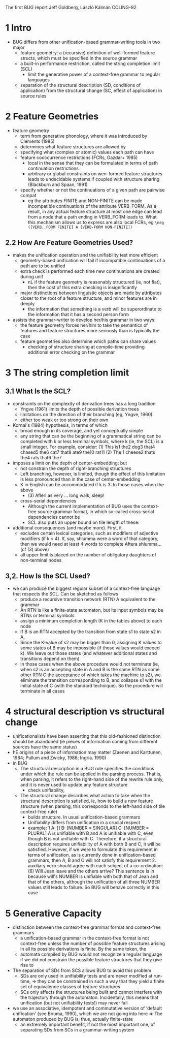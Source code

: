The first BUG report
Jeff Goldberg, László Kálmán
COLING-92

# 1 Intro

* BUG differs from other unification-based grammar-writing tools in two major
  * feature geometry: a (recursive) definition of well-formed feature structs,
    which must be specified in the source grammar
  * a built-in performance restriction, called the string completion limit (SCL)
    * limit the generative power of a context-free grammar to regular languages
  * separation of the structural description (SD, conditions of application)
    from the structural change (SC, effect of application) in source rules

# 2 Feature Geometries

* feature geometry
  * term from generative phonology, where it was introduced by Clements (1985)
  * determines what feature structures are allowed by
  * specifying what (complex or atomic) values each path can have
  * feature cooccurrence restrictions (FCRs, Gazdar+ 1985)
    * local in the sense that they can be formulated in terms of
      path continuation restrictions
    * arbitrary or global constraints on wen-formed feature structures leads
      to undecidable systems if coupled with structure sharing
      (Blackburn and Spaan, 1991)
  * specify whether or not the continuations of a given path are pairwise compat
    * eg the attributes FINITE and NON-FINITE can be made incompatible
      continuations of the attribute VERB_FORM. As a result, in any actual
      feature structure at most one edge can lead from a node that a path ending
      in VERB_FORM leads to. What this mechanism allows us to express are
      also local FCRs, eg `\neg ([VERB..FORM FINITE] A [VERB-FORM NON-FINITE])`

## 2.2 How Are Feature Geometries Used?

* makes the unification operation and the unifiability test more efficient
  * geometry-based unification will fail
    if incompatible continuations of a path are to be unified
  * extra check is performed each time new continuations are created during unif
    * nL if the feature geometry is reasonably structured (ie, not flat), then
      the cost of this extra checking is insignificantly
  * major distinctions between linguistic objects are made by attributes closer
    to the root of a feature structure, and minor features are in deeply
    * the information that something is a verb will be superordinate to the
      information that it has a second person form
* assists the grammar-writer to develop her/his grammar in two ways:
  * the feature geometry forces her/him to take the semantics of features and
    feature structures more seriously than is typically the case
  * feature geometries also determine which paths can share values
    * checking of structure sharing at compile-time providing additional error
      checking on the grammar

# 3 The string completion limit

## 3.1 What Is the SCL?

* constraints on the complexity of derivation trees has a long tradition
  * Yngve (1961) limits the depth of possible derivation trees
  * limitations on the direction of their branching (eg, Yngve, 1960)
  * either too weak or too strong on their own
* Kornai's (1984) hypothesis, in terms of which
  * broad enough in its coverage, and yet conceptually simple
  * any string that can be the beginning of a grammatical string can be
    completed with k or less terminal symbols, where k (ie, the SCL) is a
    small integer. For example, consider:
    (1) This is1 the2 dog3 that4 chased5 the6 cat7 that8 ate9 the10 rat11
    (2) The 1 cheese2 thats the4 rats that6 the7
* imposes a limit on the depth of center-embedding; but
  * not constrain the depth of right-branching structures
  * Left branching, however, is limited, though the effect of this limitation is
    less pronounced than in the case of center-embedding
  * K in English can be accommodated if k is 3: In those cases when the above
    * (3) Aflerl as very
    ... long walk, sleep!
  * cross-serial dependencies
    * Although the current implementation of BUG uses the context-free source
      grammar format, in which so-called cross-serial dependencies cannot be
    * SCL also puts an upper bound on tile length of these:
* additional consequences (and maybe more). First, it
  * excludes certain lexical categories, such as modifiers of adjective
    modifiers (if k < 4). If, say, shlumma were a word of that category, then we
    would need at least 4 words to complete Aftera shlumma... (cf  (3) above)
  * all upper limit is placed on the number of obligatory daughters of
    non-terminal nodes

## 3,2.  How Is the SCL Used?

* we can produce the biggest regular subset of a context-free language that
  respects the SCL. Can be sketched as follows
  * produce a recursive transition network (RTN) A equivalent to the grammar
  * An RTN is like a finite-state automaton, but its input symbols may be RTNs
    or terminal symbols
  * assign a minimum completion length (K in the tables above) to each node
  * If B is an RTN accepted by the transition from state s1 to state s2 in A,
  * Since the K-value of s2 may be bigger than 0, assigning K values to some
    states of B may be impossible (if those values would exceed k). We leave
    out those states (and whatever additional states and transitions depend on
    them)
  * In those cases when the above procedure would not terminate (ie, when s2
    is an accepting state in A and B is the same RTN as some other RTN C the
    acceptance of which takes the machine to s2), we eliminate the transition
    corresponding to B, and collapse s1 with the initial state of C (with the
    standard technique). So the procedure will terminate in all cases

# 4 structural description vs structural change

* unificationalists have been asserting that this old-fashioned distinction
  should be abandoned
  (ie pieces of information coming from different sources have the same status)
* hE origins of a piece of information may matter
  (Zaenen and Karttunen, 1984; Pullum and Zwicky, 1986; Ingria. 1990)
* in BUG
  * The structural description in a BUG rule specifies the conditions under
    which the rule can be applied in the parsing process. That is, when
    parsing, it refers to the right-hand side of the rewrite rule only, and it
    is never used to update any feature structure
    * check unifiability,
  * The structural change describes what action to take when the structural
    description is satisfied, ie, how to build a new feature structure (when
    parsing, this corresponds to the left-hand side of tile context-free rule)
    * builds structure.  In usual unification-based grammars
    * Unifiability differs from unification in a crucial respect
    * example:
      1
      A: []
      B: [NUMBER = SINGULAR]
      C: [NUMBER = PLURAL]
      A is unifiable with B and A is unifiable with C, even though B is not
      unifiable with C. Therefore, if a structural description requires
      unifiability of A with both B and C, it will be satisfied. However, if we
      were to formulate this requirement in terms of unification, as is
      currently done in unification-based grammars, then A, B and C will not
      satisfy this requirement
      2. auxiliary verb should agree with each subject of a co-ordination:
        (6) Will Jean leave and the others arrive?  This sentence is in because
        will's NUMBER is unifiable with both that of Jean and that of the
        others, although the unification of all three NUMBER values still
        leads to failure. So BUG will behave correctly in this case

# 5 Generative Capacity

* distinction between the context-free grammar format and context-free grammars
  * a unification-based grammar in the context-free format is not context-free
    unless the number of possible feature structures arising in all its possible
    derivations is finite. By the same token, the
  * automata compiled by BUG would not recognize a regular language if we did
    not constrain the possible feature structures that they give rise to
* The separation of SDs from SCS allows BUG to avoid this problem
  * SDs are only used in unifiability tests and are never modified at run-time,
  => they can be constrained in such a way that they yield a finite set of
    equivalence classes of feature structures
  * SCs only affects the structures being built and cannot interfere with the
    trajectory through the automaton. Incidentally, this means that
    unification (but not unifiability tests!) may never fail
* we use an associative, idempotent and commutative version of 'default
  unification' (see Bouma, 1990), which we are not going into here
  => The automaton produced by BUG is, thus, actually finite-state
  * an extremely important benefit, if not the most important one, of
    separating SDs from SCs in a grammar-writing system
